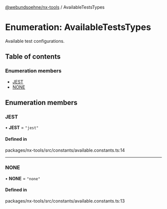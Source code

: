[@webundsoehne/nx-tools](../README.md) / AvailableTestsTypes

# Enumeration: AvailableTestsTypes

Available test configurations.

## Table of contents

### Enumeration members

- [JEST](AvailableTestsTypes.md#jest)
- [NONE](AvailableTestsTypes.md#none)

## Enumeration members

### JEST

• **JEST** = `"jest"`

#### Defined in

packages/nx-tools/src/constants/available.constants.ts:14

___

### NONE

• **NONE** = `"none"`

#### Defined in

packages/nx-tools/src/constants/available.constants.ts:13
